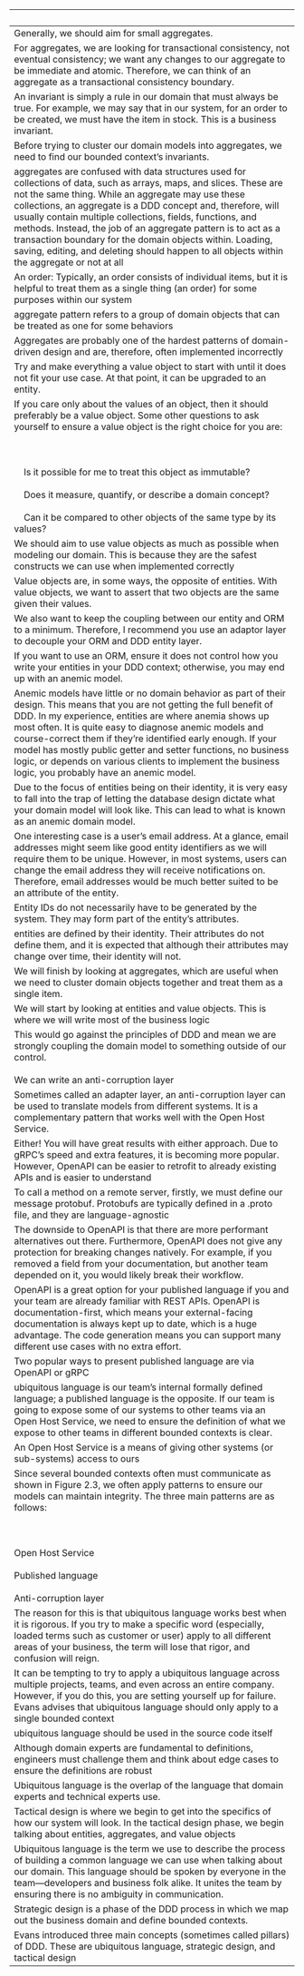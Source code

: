 | <br>                                                                                                                                                                                                                                                                                                                                                                                                                                                                                                                                 |
| ------------------------------------------------------------------------------------------------------------------------------------------------------------------------------------------------------------------------------------------------------------------------------------------------------------------------------------------------------------------------------------------------------------------------------------------------------------------------------------------------------------------------------------ |
| Generally, we should aim for small aggregates.                                                                                                                                                                                                                                                                                                                                                                                                                                                                                       |
| For aggregates, we are looking for transactional consistency, not eventual consistency; we want any changes to our aggregate to be immediate and atomic. Therefore, we can think of an aggregate as a transactional consistency boundary.                                                                                                                                                                                                                                                                                            |
| An invariant is simply a rule in our domain that must always be true. For example, we may say that in our system, for an order to be created, we must have the item in stock. This is a business invariant.                                                                                                                                                                                                                                                                                                                          |
| Before trying to cluster our domain models into aggregates, we need to find our bounded context’s invariants.                                                                                                                                                                                                                                                                                                                                                                                                                        |
| aggregates are confused with data structures used for collections of data, such as arrays, maps, and slices. These are not the same thing. While an aggregate may use these collections, an aggregate is a DDD concept and, therefore, will usually contain multiple collections, fields, functions, and methods. Instead, the job of an aggregate pattern is to act as a transaction boundary for the domain objects within. Loading, saving, editing, and deleting should happen to all objects within the aggregate or not at all |
| An order: Typically, an order consists of individual items, but it is helpful to treat them as a single thing (an order) for some purposes within our system                                                                                                                                                                                                                                                                                                                                                                         |
| aggregate pattern refers to a group of domain objects that can be treated as one for some behaviors                                                                                                                                                                                                                                                                                                                                                                                                                                  |
| Aggregates are probably one of the hardest patterns of domain-driven design and are, therefore, often implemented incorrectly                                                                                                                                                                                                                                                                                                                                                                                                        |
| Try and make everything a value object to start with until it does not fit your use case. At that point, it can be upgraded to an entity.                                                                                                                                                                                                                                                                                                                                                                                            |
| If you care only about the values of an object, then it should preferably be a value object. Some other questions to ask yourself to ensure a value object is the right choice for you are:<br><br>  <br><br>    Is it possible for me to treat this object as immutable?<br><br>    Does it measure, quantify, or describe a domain concept?<br><br>    Can it be compared to other objects of the same type by its values?                                                                                                         |
| We should aim to use value objects as much as possible when modeling our domain. This is because they are the safest constructs we can use when implemented correctly                                                                                                                                                                                                                                                                                                                                                                |
| Value objects are, in some ways, the opposite of entities. With value objects, we want to assert that two objects are the same given their values.                                                                                                                                                                                                                                                                                                                                                                                   |
| We also want to keep the coupling between our entity and ORM to a minimum. Therefore, I recommend you use an adaptor layer to decouple your ORM and DDD entity layer.                                                                                                                                                                                                                                                                                                                                                                |
| If you want to use an ORM, ensure it does not control how you write your entities in your DDD context; otherwise, you may end up with an anemic model.                                                                                                                                                                                                                                                                                                                                                                               |
| Anemic models have little or no domain behavior as part of their design. This means that you are not getting the full benefit of DDD. In my experience, entities are where anemia shows up most often. It is quite easy to diagnose anemic models and course-correct them if they’re identified early enough. If your model has mostly public getter and setter functions, no business logic, or depends on various clients to implement the business logic, you probably have an anemic model.                                      |
| Due to the focus of entities being on their identity, it is very easy to fall into the trap of letting the database design dictate what your domain model will look like. This can lead to what is known as an anemic domain model.                                                                                                                                                                                                                                                                                                  |
| One interesting case is a user’s email address. At a glance, email addresses might seem like good entity identifiers as we will require them to be unique. However, in most systems, users can change the email address they will receive notifications on. Therefore, email addresses would be much better suited to be an attribute of the entity.                                                                                                                                                                                 |
| Entity IDs do not necessarily have to be generated by the system. They may form part of the entity’s attributes.                                                                                                                                                                                                                                                                                                                                                                                                                     |
| entities are defined by their identity. Their attributes do not define them, and it is expected that although their attributes may change over time, their identity will not.                                                                                                                                                                                                                                                                                                                                                        |
| We will finish by looking at aggregates, which are useful when we need to cluster domain objects together and treat them as a single item.                                                                                                                                                                                                                                                                                                                                                                                           |
| We will start by looking at entities and value objects. This is where we will write most of the business logic                                                                                                                                                                                                                                                                                                                                                                                                                       |
| This would go against the principles of DDD and mean we are strongly coupling the domain model to something outside of our control.<br><br>We can write an anti-corruption layer                                                                                                                                                                                                                                                                                                                                                     |
| Sometimes called an adapter layer, an anti-corruption layer can be used to translate models from different systems. It is a complementary pattern that works well with the Open Host Service.                                                                                                                                                                                                                                                                                                                                        |
| Either! You will have great results with either approach. Due to gRPC’s speed and extra features, it is becoming more popular. However, OpenAPI can be easier to retrofit to already existing APIs and is easier to understand                                                                                                                                                                                                                                                                                                       |
| To call a method on a remote server, firstly, we must define our message protobuf. Protobufs are typically defined in a .proto file, and they are language-agnostic                                                                                                                                                                                                                                                                                                                                                                  |
| The downside to OpenAPI is that there are more performant alternatives out there. Furthermore, OpenAPI does not give any protection for breaking changes natively. For example, if you removed a field from your documentation, but another team depended on it, you would likely break their workflow.                                                                                                                                                                                                                              |
| OpenAPI is a great option for your published language if you and your team are already familiar with REST APIs. OpenAPI is documentation-first, which means your external-facing documentation is always kept up to date, which is a huge advantage. The code generation means you can support many different use cases with no extra effort.                                                                                                                                                                                        |
| Two popular ways to present published language are via OpenAPI or gRPC                                                                                                                                                                                                                                                                                                                                                                                                                                                               |
| ubiquitous language is our team’s internal formally defined language; a published language is the opposite. If our team is going to expose some of our systems to other teams via an Open Host Service, we need to ensure the definition of what we expose to other teams in different bounded contexts is clear.                                                                                                                                                                                                                    |
| An Open Host Service is a means of giving other systems (or sub-systems) access to ours                                                                                                                                                                                                                                                                                                                                                                                                                                              |
| Since several bounded contexts often must communicate as shown in Figure 2.3, we often apply patterns to ensure our models can maintain integrity. The three main patterns are as follows:<br><br>  <br><br>Open Host Service<br><br>Published language<br><br>Anti-corruption layer                                                                                                                                                                                                                                                 |
| The reason for this is that ubiquitous language works best when it is rigorous. If you try to make a specific word (especially, loaded terms such as customer or user) apply to all different areas of your business, the term will lose that rigor, and confusion will reign.                                                                                                                                                                                                                                                       |
| It can be tempting to try to apply a ubiquitous language across multiple projects, teams, and even across an entire company. However, if you do this, you are setting yourself up for failure. Evans advises that ubiquitous language should only apply to a single bounded context                                                                                                                                                                                                                                                  |
| ubiquitous language should be used in the source code itself                                                                                                                                                                                                                                                                                                                                                                                                                                                                         |
| Although domain experts are fundamental to definitions, engineers must challenge them and think about edge cases to ensure the definitions are robust                                                                                                                                                                                                                                                                                                                                                                                |
| Ubiquitous language is the overlap of the language that domain experts and technical experts use.                                                                                                                                                                                                                                                                                                                                                                                                                                    |
| Tactical design is where we begin to get into the specifics of how our system will look. In the tactical design phase, we begin talking about entities, aggregates, and value objects                                                                                                                                                                                                                                                                                                                                                |
| Ubiquitous language is the term we use to describe the process of building a common language we can use when talking about our domain. This language should be spoken by everyone in the team—developers and business folk alike. It unites the team by ensuring there is no ambiguity in communication.                                                                                                                                                                                                                             |
| Strategic design is a phase of the DDD process in which we map out the business domain and define bounded contexts.                                                                                                                                                                                                                                                                                                                                                                                                                  |
| Evans introduced three main concepts (sometimes called pillars) of DDD. These are ubiquitous language, strategic design, and tactical design                                                                                                                                                                                                                                                                                                                                                                                         |